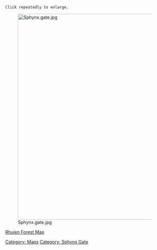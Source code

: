 `Click repeatedly to enlarge.`

<figure>
<img src="Sphynx.gate.jpg" title="Sphynx.gate.jpg" width="650"
alt="Sphynx.gate.jpg" />
<figcaption aria-hidden="true">Sphynx.gate.jpg</figcaption>
</figure>

[Rhuien Forest Map](Rhuien_Forest_Map "wikilink")  

[Category: Maps](Category:_Maps "wikilink") [Category: Sphynx
Gate](Category:_Sphynx_Gate "wikilink")
